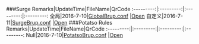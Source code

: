 ###Surge
Remarks|UpdateTime|FileName|QrCode
:---------:|:---------:|:---------:|:---------:
全局|2016-7-10|[GlobalBrup.conf](https://raw.githubusercontent.com/Brywmzl/Conf/master/ConfFile/GlobalBrup.conf) |[Open](http://qr.liantu.com/api.php?&w=500&text=https://raw.githubusercontent.com/Brywmzl/Conf/master/ConfFile/GlobalBrup.conf)
自定义|2016-7-11|[SurgeBrup.conf](https://raw.githubusercontent.com/Brywmzl/Conf/master/ConfFile/SurgeBrup.conf) |[Open](http://qr.liantu.com/api.php?&w=500&text=https://raw.githubusercontent.com/Brywmzl/Conf/master/ConfFile/SurgeBrup.conf)
###Potatso Rules
Remarks|UpdateTime|FileName|QrCode
:---------:|:---------:|:---------:|:---------:
Null|2016-7-10|[PotatsoBrup.conf](https://raw.githubusercontent.com/Brywmzl/Conf/master/ConfFile/PotatsoBrup) |[Open](http://qr.liantu.com/api.php?&w=500&text=https://raw.githubusercontent.com/Brywmzl/Conf/master/ConfFile/PotatsoBrup)
